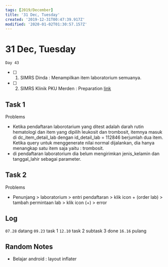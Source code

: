 ```yaml
---
tags: [2019/December]
title: '31 Dec, Tuesday'
created: '2019-12-31T00:47:39.917Z'
modified: '2020-01-02T01:30:57.157Z'
---
```


# 31 Dec, Tuesday

`Day 43`

- [ ] 1. SIMRS Dinda : Menampilkan item laboratorium semuanya.
- [ ] 2. SIMRS Klinik PKU Merden : Preparation [link](https://trello.com/c/yXfgPuLa/24-hasil-testing-klinik-pku-merden)

## Task 1

Problems
- Ketika pendaftaran laborotarium yang ditest adalah darah rutin hematologi dan item yang dipilih leukosit dan trombosit, itemnya masuk di dc_item_detail_lab dengan id_detail_lab = 112846 berjumlah dua item. Ketika query untuk menggenerate nilai normal dijalankan, dia hanya menangkap satu item saja yaitu : trombosit.
- di pendaftaran laboratorium dia belum mengirimkan jenis_kelamin dan tanggal_lahir sebagai parameter.

## Task 2

Problems
- Penunjang > laboratorium > entri pendaftaran > klik icon + (order lab) > tambah permintaan lab > klik icon (+) > error

## Log
`07.28` datang
`09.23` task 1
`12.10` task 2 subtask 3 done
`16.16` pulang


## Random Notes

- Belajar android : layout inflater
